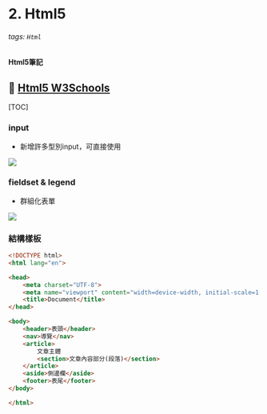 # 2. Html5

###### tags: `Html`

**Html5筆記**

## :memo: [Html5 W3Schools](https://www.w3schools.com/html/default.asp)

[TOC]

### input

+ 新增許多型別input，可直接使用

![](https://i.imgur.com/NS8ElNB.png)

### fieldset & legend

+ 群組化表單

![](https://i.imgur.com/rO16dJ2.png)

### 結構樣板
```html
<!DOCTYPE html>
<html lang="en">

<head>
    <meta charset="UTF-8">
    <meta name="viewport" content="width=device-width, initial-scale=1.0">
    <title>Document</title>
</head>

<body>
    <header>表頭</header>
    <nav>導覽</nav>
    <article>
        文章主體
        <section>文章內容部分(段落)</section>
    </article>
    <aside>側邊欄</aside>
    <footer>表尾</footer>
</body>

</html>
```

